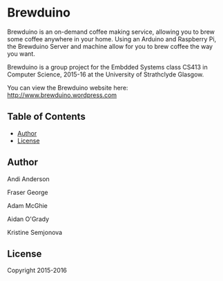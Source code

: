# Brewduino

Brewduino is an on-demand coffee making service, allowing you to brew some
coffee anywhere in your home. Using an Arduino and Raspberry Pi, the
Brewduino Server and machine allow for you to brew coffee the way you want.

Brewduino is a group project for the Embdded Systems class CS413 in Computer
Science, 2015-16 at the University of Strathclyde Glasgow.

You can view the Brewduino website here: http://www.brewduino.wordpress.com

## Table of Contents

- [Author](#author)
- [License](#license)

## Author
Andi Anderson

Fraser George

Adam McGhie

Aidan O'Grady

Kristine Semjonova

## License
Copyright 2015-2016
